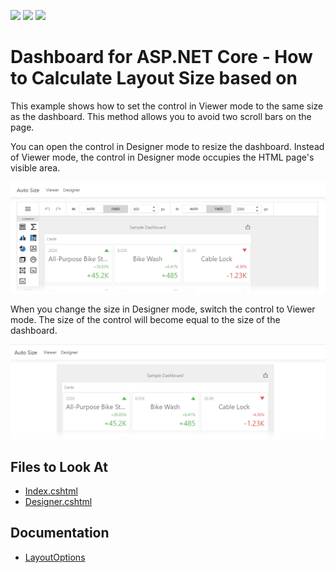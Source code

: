 <!-- default badges list -->
![](https://img.shields.io/endpoint?url=https://codecentral.devexpress.com/api/v1/VersionRange/421083901/21.2.2%2B)
[![](https://img.shields.io/badge/Open_in_DevExpress_Support_Center-FF7200?style=flat-square&logo=DevExpress&logoColor=white)](https://supportcenter.devexpress.com/ticket/details/T1039232)
[![](https://img.shields.io/badge/📖_How_to_use_DevExpress_Examples-e9f6fc?style=flat-square)](https://docs.devexpress.com/GeneralInformation/403183)
<!-- default badges end -->
# Dashboard for ASP.NET Core - How to Calculate Layout Size based on 

This example shows how to set the control in Viewer mode to the same size as the dashboard. This method allows you to avoid two scroll bars on the page. 

You can open the control in Designer mode to resize the dashboard. Instead of Viewer mode, the control in Designer mode occupies the HTML page's visible area.

![](img/designer.png)

When you change the size in Designer mode, switch the control to Viewer mode. The size of the control will become equal to the size of the dashboard.

![](img/viewer.png)

<!-- default file list -->
## Files to Look At

- [Index.cshtml](./CS/AspNetCoreDashboardControlAutoSize/Index.cshtml)
- [Designer.cshtml](./CS/AspNetCoreDashboardControlAutoSize/Designer.cshtml)
<!-- default file list end --> 



## Documentation

- [LayoutOptions](https://docs.devexpress.com/Dashboard/js-DevExpress.Dashboard.Model.LayoutOptions)
